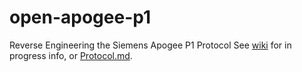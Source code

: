 # open-apogee-p1
Reverse Engineering the Siemens Apogee P1 Protocol
See [wiki](https://github.com/dasrue/open-apogee-p1/wiki) for in progress info, or [Protocol.md](Protocol.md).
